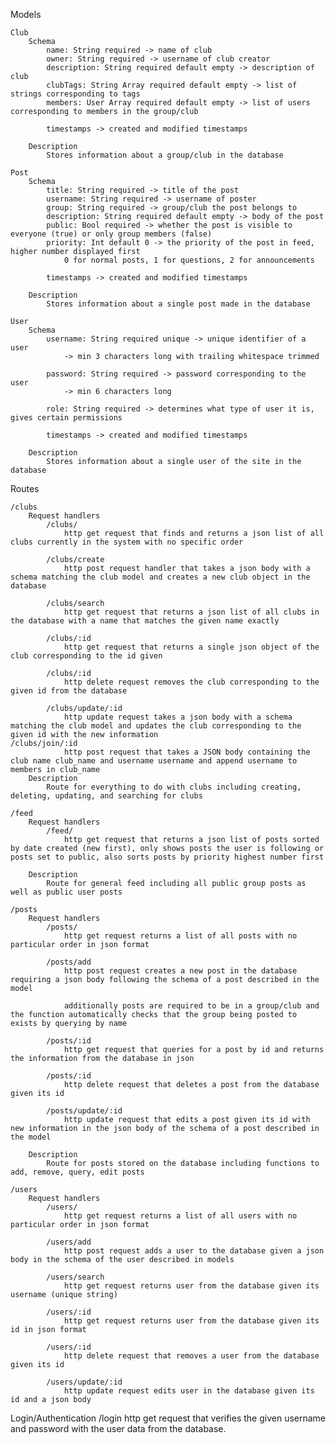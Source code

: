 Models

    Club
        Schema
            name: String required -> name of club
            owner: String required -> username of club creator
            description: String required default empty -> description of club
            clubTags: String Array required default empty -> list of strings corresponding to tags
            members: User Array required default empty -> list of users corresponding to members in the group/club
            
            timestamps -> created and modified timestamps
        
        Description
            Stores information about a group/club in the database

    Post
        Schema
            title: String required -> title of the post
            username: String required -> username of poster
            group: String required -> group/club the post belongs to
            description: String required default empty -> body of the post
            public: Bool required -> whether the post is visible to everyone (true) or only group members (false)
            priority: Int default 0 -> the priority of the post in feed, higher number displayed first
                0 for normal posts, 1 for questions, 2 for announcements

            timestamps -> created and modified timestamps

        Description
            Stores information about a single post made in the database

    User
        Schema
            username: String required unique -> unique identifier of a user
                -> min 3 characters long with trailing whitespace trimmed

            password: String required -> password corresponding to the user
                -> min 6 characters long

            role: String required -> determines what type of user it is, gives certain permissions
            
            timestamps -> created and modified timestamps
        
        Description
            Stores information about a single user of the site in the database

Routes

    /clubs
        Request handlers
            /clubs/
                http get request that finds and returns a json list of all clubs currently in the system with no specific order

            /clubs/create
                http post request handler that takes a json body with a schema matching the club model and creates a new club object in the database

            /clubs/search
                http get request that returns a json list of all clubs in the database with a name that matches the given name exactly

            /clubs/:id
                http get request that returns a single json object of the club corresponding to the id given

            /clubs/:id
                http delete request removes the club corresponding to the given id from the database

            /clubs/update/:id
                http update request takes a json body with a schema matching the club model and updates the club corresponding to the given id with the new information
	/clubs/join/:id
        	    http post request that takes a JSON body containing the club name club_name and username username and append username to members in club_name
        Description
            Route for everything to do with clubs including creating, deleting, updating, and searching for clubs

    /feed
        Request handlers
            /feed/
                http get request that returns a json list of posts sorted by date created (new first), only shows posts the user is following or posts set to public, also sorts posts by priority highest number first

        Description
            Route for general feed including all public group posts as well as public user posts

    /posts
        Request handlers
            /posts/
                http get request returns a list of all posts with no particular order in json format

            /posts/add
                http post request creates a new post in the database requiring a json body following the schema of a post described in the model

                additionally posts are required to be in a group/club and the function automatically checks that the group being posted to exists by querying by name

            /posts/:id
                http get request that queries for a post by id and returns the information from the database in json

            /posts/:id
                http delete request that deletes a post from the database given its id

            /posts/update/:id
                http update request that edits a post given its id with new information in the json body of the schema of a post described in the model

        Description
            Route for posts stored on the database including functions to add, remove, query, edit posts

    /users
        Request handlers
            /users/ 
                http get request returns a list of all users with no particular order in json format

            /users/add
                http post request adds a user to the database given a json body in the schema of the user described in models

            /users/search
                http get request returns user from the database given its username (unique string)

            /users/:id
                http get request returns user from the database given its id in json format

            /users/:id
                http delete request that removes a user from the database given its id

            /users/update/:id
                http update request edits user in the database given its id and a json body
Login/Authentication
	/login
		http get request that verifies the given username and password with the user data 
from the database.
